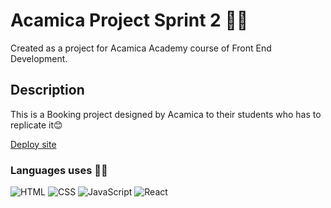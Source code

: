 # Acamica Project Sprint 2 👩‍💻

Created as a project for Acamica Academy course of Front End Development.

## Description

This is a Booking project designed by Acamica to their students who has to replicate it😊

[Deploy site](https://ecstatic-wiles-da3030.netlify.app/)

### Languages uses 👩‍💻

![HTML](https://i.imgur.com/CSYqKot.png) ![CSS](https://imgur.com/r8SEo0Z.png) ![JavaScript](https://i.imgur.com/stMC6CK.png) ![React](https://i.imgur.com/B35dNgY.png)
